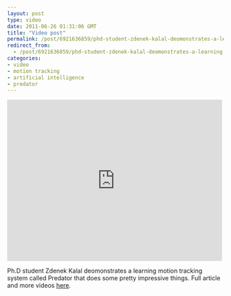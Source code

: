 ```yaml
---
layout: post
type: video
date: 2011-06-26 01:31:06 GMT
title: "Video post"
permalink: /post/6921636859/phd-student-zdenek-kalal-deomonstrates-a-learning
redirect_from: 
  - /post/6921636859/phd-student-zdenek-kalal-deomonstrates-a-learning
categories:
- video
- motion tracking
- artificial intelligence
- predator
---
```

<iframe width="500" height="375"  id="youtube_iframe" src="https://www.youtube.com/embed/1GhNXHCQGsM?feature=oembed&amp;enablejsapi=1&amp;origin=https://safe.txmblr.com&amp;wmode=opaque" frameborder="0" allow="accelerometer; autoplay; clipboard-write; encrypted-media; gyroscope; picture-in-picture" allowfullscreen title="PREDATOR - Tracker that learns and improves"></iframe>

Ph.D student Zdenek Kalal deomonstrates a learning motion tracking system called Predator that does some pretty impressive things. Full article and more videos <a href="http://www.gottabemobile.com/2011/04/01/predator-object-tracking-algorithm-the-future-of-computer-interface/">here</a>.